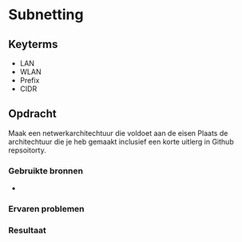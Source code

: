 # Subnetting


## Keyterms
- LAN
- WLAN
- Prefix 
- CIDR

## Opdracht
Maak een netwerkarchitechtuur die voldoet aan de eisen
Plaats de architechtuur die je heb gemaakt inclusief een korte uitlerg in Github repsoitorty.


### Gebruikte bronnen
- 

### Ervaren problemen


### Resultaat